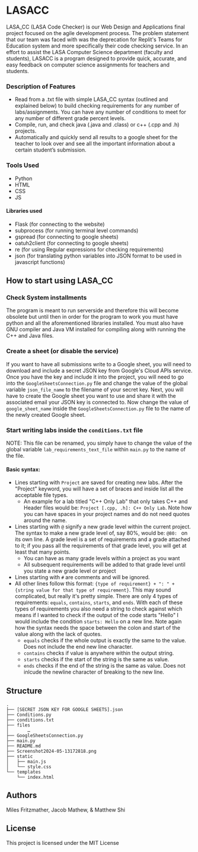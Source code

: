 # LASACC
LASA_CC (LASA Code Checker) is our Web Design and Applications final project focused on the agile development process. The problem statement that our team was faced with was the deprecation for Replit's Teams for Education system and more specifically their code checking service. In an effort to assist the LASA Computer Science department (faculty and students), LASACC is a program designed to provide quick, accurate, and easy feedback on computer science assignments for teachers and students.

### Description of Features
- Read from a .txt file with simple LASA_CC syntax (outlined and explained below) to build checking requirements for any number of labs/assignments. You can have any number of conditions to meet for any number of different grade percent levels.
- Compile, run, and check java (.java and .class) or c++ (.cpp and .h) projects.
- Automatically and quickly send all results to a google sheet for the teacher to look over and see all the important information about a certain student’s submission.

### Tools Used
- Python
- HTML
- CSS
- JS

#### Libraries used
- Flask (for connecting to the website)
- subprocess (for running terminal level commands)
- gspread (for connecting to google sheets)
- oatuh2client (for connecting to google sheets)
- re (for using Regular expressions for checking requirements)
- json (for translating python variables into JSON format to be used in javascript functions)

## How to start using LASA_CC
### Check System installments
The program is meant to run serverside and therefore this will become obsolete but until then in order for the program to work you must have python and all the aforementioned libraries installed. You must also have GNU compiler and Java VM installed for compiling along with running the C++ and Java files.

### Create a sheet (or disable the service)
If you want to have all submissions write to a Google sheet, you will need to download and include a secret JSON key from Google's Cloud APIs service. Once you have the key and include it into the project, you will need to go into the `GoogleSheetsConnection.py` file and change the value of the global variable `json_file_name` to the filename of your secret key. Next, you will have to create the Google sheet you want to use and share it with the associated email your JSON key is connected to. Now change the value of `google_sheet_name` inside the `GoogleSheetsConnection.py` file to the name of the newly created Google sheet. 

### Start writing labs inside the `conditions.txt` file
NOTE: This file can be renamed, you simply have to change the value of the global variable `lab_requirements_text_file` within `main.py` to the name of the file.
#### Basic syntax:
- Lines starting with `Project` are saved for creating new labs. After the "Project" keyword, you will have a set of braces and inside list all the acceptable file types.
    - An example for a lab titled "C++ Only Lab" that only takes C++ and Header files would be: `Project [.cpp, .h]: C++ Only Lab`. Note how you can have spaces in your project names and do not need quotes around the name.
- Lines starting with `@` signify a new grade level within the current project. The syntax to make a new grade level of, say 80%, would be: `@80: ` on its own line. A grade level is a set of requirements and a grade attached to it; if you pass all the requirements of that grade level, you will get at least that many points.
    - You can have as many grade levels within a project as you want
    - All subsequent requirements will be added to that grade level until you state a new grade level or project
- Lines starting with `#` are comments and will be ignored.
- All other lines follow this format: `{type of requirement} + ": " + {string value for that type of requirement}`. This may sound complicated, but really it's pretty simple. There are only 4 types of requirements: `equals`, `contains`, `starts`, and `ends`. With each of these types of requirements you also need a string to check against which means if I wanted to check if the output of the code starts "Hello" I would include the condition `starts: Hello` on a new line. Note again how the syntax needs the space between the colon and start of the value along with the lack of quotes.
    - `equals` checks if the whole output is exactly the same to the value. Does not include the end new line character.
    - `contains` checks if value is anywhere within the output string.
    - `starts` checks if the start of the string is the same as value.
    - `ends` checks if the end of the string is the same as value. Does not inlcude the newline character of breaking to the new line. 

## Structure
```
.
├── [SECRET JSON KEY FOR GOOGLE SHEETS].json
├── Conditions.py
├── conditions.txt
├── files
│   	…
├── GoogleSheetsConnection.py
├── main.py
├── README.md
├── Screenshot2024-05-13172818.png
├── static
│   ├── main.js
│   └── style.css
└── templates
    └── index.html
```

## Authors

Miles Fritzmather, Jacob Mathew, & Matthew Shi

## License

This project is licensed under the MIT License


